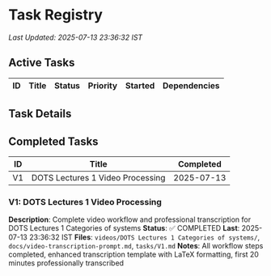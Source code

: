 # Task Registry
*Last Updated: 2025-07-13 23:36:32 IST*

## Active Tasks
| ID | Title | Status | Priority | Started | Dependencies |
|----|-------|--------|----------|---------|--------------|

## Task Details

## Completed Tasks
| ID | Title | Completed |
|----|-------|-----------|
| V1 | DOTS Lectures 1 Video Processing | 2025-07-13 |

### V1: DOTS Lectures 1 Video Processing
**Description**: Complete video workflow and professional transcription for DOTS Lectures 1 Categories of systems
**Status**: ✅ COMPLETED **Last**: 2025-07-13 23:36:32 IST
**Files**: `videos/DOTS Lectures 1 Categories of systems/`, `docs/video-transcription-prompt.md`, `tasks/V1.md`
**Notes**: All workflow steps completed, enhanced transcription template with LaTeX formatting, first 20 minutes professionally transcribed
